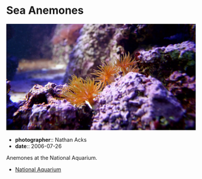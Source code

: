 # Sea Anemones

![Bright orange sea anemones nestled in a cluster of bright purple rocks](assets/2006-07-26-sea-anemones.webp)

* **photographer**:: Nathan Acks  
* **date**:: 2006-07-26

Anemones at the National Aquarium.

* [National Aquarium](http://www.aqua.org/)
